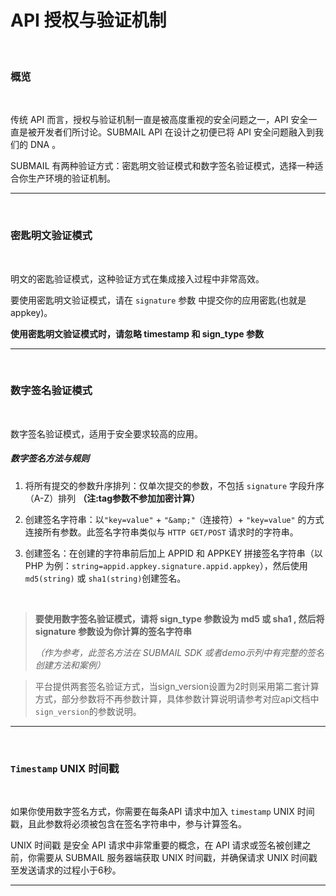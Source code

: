 # API 授权与验证机制

<br>

### **概览**

<br>

传统 API 而言，授权与验证机制一直是被高度重视的安全问题之一，API 安全一直是被开发者们所讨论。SUBMAIL API 在设计之初便已将 API 安全问题融入到我们的 DNA 。

SUBMAIL  有两种验证方式：密匙明文验证模式和数字签名验证模式，选择一种适合你生产环境的验证机制。

---

<br>

### **密匙明文验证模式**

<br>

明文的密匙验证模式，这种验证方式在集成接入过程中非常高效。

要使用密匙明文验证模式，请在 `signature` 参数 中提交你的应用密匙(也就是appkey)。

**使用密匙明文验证模式时，请忽略 timestamp 和 sign_type 参数**

---

<br>

### **数字签名验证模式**

<br>

数字签名验证模式，适用于安全要求较高的应用。


##### *数字签名方法与规则*

1. 将所有提交的参数升序排列：仅单次提交的参数，不包括 `signature` 字段升序（A-Z）排列 **（注:tag参数不参加加密计算）**

2. 创建签名字符串：以`"key=value"`  + `"&amp;"（`连接符）+ `"key=value"` 的方式连接所有参数。此签名字符串类似与  `HTTP GET/POST` 请求时的字符串。

3. 创建签名：在创建的字符串前后加上 APPID 和 APPKEY 拼接签名字符串（以 PHP 为例：`string=appid.appkey.signature.appid.appkey`），然后使用 `md5(string)` 或 `sha1(string)`创建签名。

   <br>


> **要使用数字签名验证模式，请将 sign_type 参数设为 md5 或 sha1 , 然后将 signature 参数设为你计算的签名字符串**
>
> _（作为参考，此签名方法在 SUBMAIL SDK 或者demo示列中有完整的签名创建方法和案例）_

> 平台提供两套签名验证方式，当sign_version设置为2时则采用第二套计算方式，部分参数将不再参数计算，具体参数计算说明请参考对应api文档中`sign_version`的参数说明。

---

<br>

### **`Timestamp` UNIX 时间戳**

<br>

如果你使用数字签名方式，你需要在每条API 请求中加入 `timestamp` UNIX 时间戳，且此参数将必须被包含在签名字符串中，参与计算签名。

UNIX 时间戳 是安全 API 请求中非常重要的概念，在 API 请求或签名被创建之前，你需要从 SUBMAIL 服务器端获取 UNIX 时间戳，并确保请求 UNIX 时间戳至发送请求的过程小于6秒。

---
